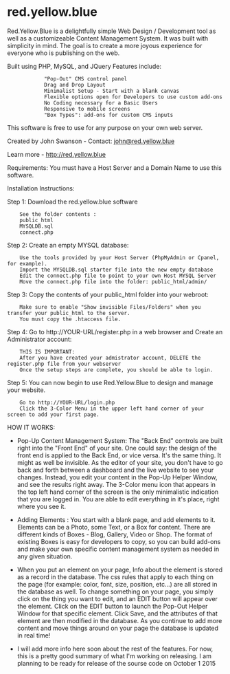 # red.yellow.blue

Red.Yellow.Blue is a delightfully simple Web Design / Development tool as well as a customizeable Content Management System. It was built with simplicity in mind. The goal is to create a more joyous experience for everyone who is publishing on the web. 

Built using PHP, MySQL, and JQuery
Features include:
                
                "Pop-Out" CMS control panel
                Drag and Drop Layout 
                Minimalist Setup - Start with a blank canvas
                Flexible options open for Developers to use custom add-ons
                No Coding necessary for a Basic Users
                Responsive to mobile screens
                "Box Types": add-ons for custom CMS inputs 



This software is free to use for any purpose on your own web server. 

Created by John Swanson - Contact: john@red.yellow.blue

Learn more -  http://red.yellow.blue


Requirements:  You must have a Host Server and a Domain Name to use this software. 


Installation Instructions:

Step 1: Download the red.yellow.blue software

        See the folder contents :
        public_html
        MYSQLDB.sql
        connect.php
        
Step 2: Create an empty MYSQL database: 

        Use the tools provided by your Host Server (PhpMyAdmin or Cpanel, for example). 
        Import the MYSQLDB.sql starter file into the new empty database
        Edit the connect.php file to point to your own Host MYSQL Server
        Move the connect.php file into the folder: public_html/admin/ 

Step 3: Copy the contents of your public_html folder into your webroot: 

        Make sure to enable "Show invisible Files/Folders" when you transfer your public_html to the server. 
        You must copy the .htaccess file. 

Step 4: Go to http://YOUR-URL/register.php in a web browser and Create an Administrator account:

        THIS IS IMPORTANT: 
        After you have created your admistrator account, DELETE the register.php file from your webserver
        Once the setup steps are complete, you should be able to login. 
        

Step 5: You can now begin to use Red.Yellow.Blue to design and manage your website.

        Go to http://YOUR-URL/login.php
        Click the 3-Color Menu in the upper left hand corner of your screen to add your first page. 


HOW IT WORKS:

* Pop-Up Content Management System: The "Back End" controls are built right into the "Front End" of your site. One could say: the design of the front end is applied to the Back End, or vice versa. It's the same thing. It might as well be invisible.  As the editor of your site, you don't have to go back and forth between a dashboard and the live website to see your changes. Instead, you edit your content in the Pop-Up Helper Window, and see the results right away. The 3-Color menu icon that appears in the top left hand corner of the screen is the only minimalistic indication that you are logged in. You are able to edit everything in it's place, right where you see it. 


* Adding Elements : You start with a blank page, and add elements to it.  Elements can be a Photo, some Text, or a Box for content.  There are different kinds of Boxes -  Blog, Gallery, Video or Shop. The format of existing Boxes is easy for developers to copy, so you can build add-ons and make your own specific content management system as needed in any given situation. 


* When you put an element on your page, Info about the element is stored as a record in the database. The css rules that apply to each thing on the page (for example: color, font, size, position, etc...) are all stored in the database as well. To change something on your page, you simply click on the thing you want to edit, and an EDIT button will appear over the element. Click on the EDIT button to launch the Pop-Out Helper Window for that specific element. Click Save, and the attributes of that element are then modified in the database. As you continue to add more content and move things around on your page the database is updated in real time! 

* I will add more info here soon about the rest of the features. For now, this is a pretty good summary of what I'm working on releasing. I am planning to be ready for release of the sourse code on October 1 2015


